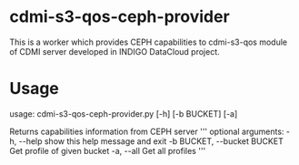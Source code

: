 # cdmi-s3-qos-ceph-provider
This is a worker which provides CEPH capabilities to cdmi-s3-qos module of CDMI server developed in INDIGO DataCloud project.

# Usage

usage: cdmi-s3-qos-ceph-provider.py [-h] [-b BUCKET] [-a]

Returns capabilities information from CEPH server
'''
optional arguments:
  -h, --help            show this help message and exit
  -b BUCKET, --bucket BUCKET
                        Get profile of given bucket
  -a, --all             Get all profiles
'''
